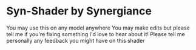 # Syn-Shader by Synergiance

You may use this on any model anywhere
You may make edits but please tell me if you're fixing something I'd love to hear about it!
Please tell me personally any feedback you might have on this shader
